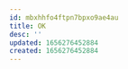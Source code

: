 ```yaml
---
id: mbxhhfo4ftpn7bpxo9ae4au
title: OK
desc: ''
updated: 1656276452884
created: 1656276452884
---
```


